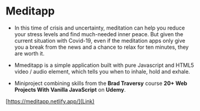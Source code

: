 # Meditapp

- In this time of crisis and uncertainty, meditation can help you reduce your stress levels and find much-needed inner peace. But given the current situation with Covid-19, even if the meditation apps only give you a break from the news and a chance to relax for ten minutes, they are worth it.

- Mmeditapp is a simple application built with pure Javascript and HTML5 video / audio element, which tells you when to inhale, hold and exhale.

- Miniproject combining skills from the **Brad Traversy** course **20+ Web Projects With Vanilla JavaScript** on **Udemy**.

[https://meditapp.netlify.app/](Link)
